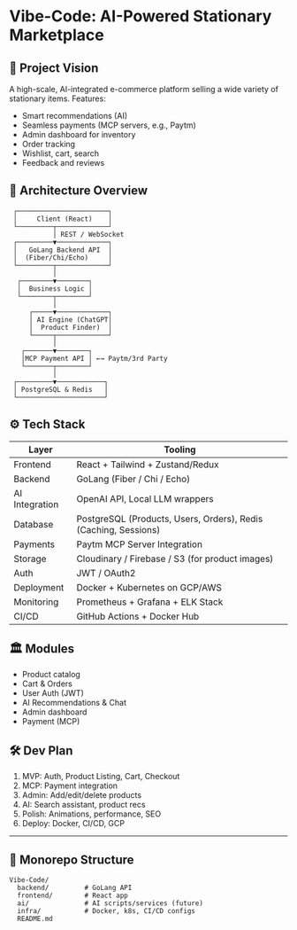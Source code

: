# Vibe-Code: AI-Powered Stationary Marketplace

## 🧠 Project Vision

A high-scale, AI-integrated e-commerce platform selling a wide variety of stationary items. Features:
- Smart recommendations (AI)
- Seamless payments (MCP servers, e.g., Paytm)
- Admin dashboard for inventory
- Order tracking
- Wishlist, cart, search
- Feedback and reviews

## 📐 Architecture Overview

```
 ┌───────────────────────┐
 │     Client (React)    │
 └─────────┬─────────────┘
           │ REST / WebSocket
 ┌─────────▼─────────────┐
 │   GoLang Backend API  │
 │  (Fiber/Chi/Echo)     │
 └─────────┬─────────────┘
           │
  ┌────────▼────────┐
  │  Business Logic │
  └────────┬────────┘
           │
     ┌─────▼─────────────┐
     │ AI Engine (ChatGPT│
     │  Product Finder)  │
     └─────┬─────────────┘
           │
   ┌───────▼────────┐
   │MCP Payment API │ ←→ Paytm/3rd Party
   └───────┬────────┘
           │
 ┌─────────▼────────────┐
 │ PostgreSQL & Redis   │
 └──────────────────────┘
```

## ⚙️ Tech Stack

| Layer          | Tooling                                                         |
| -------------- | --------------------------------------------------------------- |
| Frontend       | React + Tailwind + Zustand/Redux                                |
| Backend        | GoLang (Fiber / Chi / Echo)                                     |
| AI Integration | OpenAI API, Local LLM wrappers                                  |
| Database       | PostgreSQL (Products, Users, Orders), Redis (Caching, Sessions) |
| Payments       | Paytm MCP Server Integration                                    |
| Storage        | Cloudinary / Firebase / S3 (for product images)                 |
| Auth           | JWT / OAuth2                                                    |
| Deployment     | Docker + Kubernetes on GCP/AWS                                  |
| Monitoring     | Prometheus + Grafana + ELK Stack                                |
| CI/CD          | GitHub Actions + Docker Hub                                     |

## 🏛️ Modules
- Product catalog
- Cart & Orders
- User Auth (JWT)
- AI Recommendations & Chat
- Admin dashboard
- Payment (MCP)

## 🛠️ Dev Plan
1. MVP: Auth, Product Listing, Cart, Checkout
2. MCP: Payment integration
3. Admin: Add/edit/delete products
4. AI: Search assistant, product recs
5. Polish: Animations, performance, SEO
6. Deploy: Docker, CI/CD, GCP

---

## 📁 Monorepo Structure

```
Vibe-Code/
  backend/         # GoLang API
  frontend/        # React app
  ai/              # AI scripts/services (future)
  infra/           # Docker, k8s, CI/CD configs
  README.md
```
